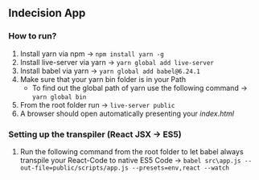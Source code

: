 ## Indecision App

### How to run?

1. Install yarn via npm &rarr; ```npm install yarn -g```
2. Install live-server via yarn &rarr; ```yarn global add live-server```
3. Install babel via yarn &rarr; ```yarn global add babel@6.24.1```
5. Make sure that your yarn bin folder is in your Path
    - To find out the global path of yarn use the following command &rarr; ```yarn global bin```
5. From the root folder run &rarr; ```live-server public```
6. A browser should open automatically presenting your *index.html*

### Setting up the transpiler (React JSX &rarr; ES5)
1. Run the following command from the root folder to let babel always transpile your React-Code 
   to native ES5 Code &rarr; ```babel src\app.js --out-file=public/scripts/app.js --presets=env,react --watch```